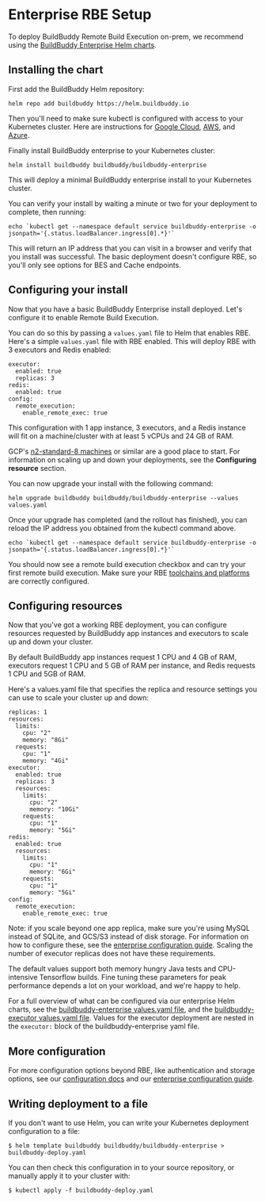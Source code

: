 <!--
{
  "name": "Enterprise RBE Setup",
  "category": "5f84be4816a467581a4ca066",
  "priority": 500
}
-->

# Enterprise RBE Setup

To deploy BuildBuddy Remote Build Execution on-prem, we recommend using the [BuildBuddy Enterprise Helm charts](https://github.com/buildbuddy-io/buildbuddy-helm/tree/master/charts/buildbuddy-enterprise).

## Installing the chart

First add the BuildBuddy Helm repository:
```
helm repo add buildbuddy https://helm.buildbuddy.io
```

Then you'll need to make sure kubectl is configured with access to your Kubernetes cluster. Here are instructions for [Google Cloud](https://cloud.google.com/kubernetes-engine/docs/how-to/cluster-access-for-kubectl), [AWS](https://docs.aws.amazon.com/eks/latest/userguide/create-kubeconfig.html), and [Azure](https://docs.microsoft.com/en-us/azure/aks/kubernetes-walkthrough#connect-to-the-cluster).

Finally install BuildBuddy enterprise to your Kubernetes cluster:
```
helm install buildbuddy buildbuddy/buildbuddy-enterprise
```

This will deploy a minimal BuildBuddy enterprise install to your Kubernetes cluster.

You can verify your install by waiting a minute or two for your deployment to complete, then running:
```
echo `kubectl get --namespace default service buildbuddy-enterprise -o jsonpath='{.status.loadBalancer.ingress[0].*}'`
```

This will return an IP address that you can visit in a browser and verify that you install was successful. The basic deployment doesn't configure RBE, so you'll only see options for BES and Cache endpoints.

## Configuring your install

Now that you have a basic BuildBuddy Enterprise install deployed. Let's configure it to enable Remote Build Execution.

You can do so this by passing a `values.yaml` file to Helm that enables RBE. Here's a simple `values.yaml` file with RBE enabled. This will deploy RBE with 3 executors and Redis enabled:
```
executor:
  enabled: true
  replicas: 3
redis:
  enabled: true
config:
  remote_execution:
    enable_remote_exec: true
```

This configuration with 1 app instance, 3 executors, and a Redis instance will fit on a machine/cluster with at least 5 vCPUs and 24 GB of RAM. 

GCP's [n2-standard-8 machines](https://cloud.google.com/compute/docs/machine-types#n2_standard_machine_types) or similar are a good place to start. For information on scaling up and down your deployments, see the **Configuring resource** section.

You can now upgrade your install with the following command:
```
helm upgrade buildbuddy buildbuddy/buildbuddy-enterprise --values values.yaml
```

Once your upgrade has completed (and the rollout has finished), you can reload the IP address you obtained from the kubectl command above. 
```
echo `kubectl get --namespace default service buildbuddy-enterprise -o jsonpath='{.status.loadBalancer.ingress[0].*}'`
```

You should now see a remote build execution checkbox and can try your first remote build execution. Make sure your RBE [toolchains and platforms](rbe-setup.md) are correctly configured.

## Configuring resources

Now that you've got a working RBE deployment, you can configure resources requested by BuildBuddy app instances and executors to scale up and down your cluster. 

By default BuildBuddy app instances request 1 CPU and 4 GB of RAM, executors request 1 CPU and 5 GB of RAM per instance, and Redis requests 1 CPU and 5GB of RAM.

Here's a values.yaml file that specifies the replica and resource settings you can use to scale your cluster up and down:
```
replicas: 1
resources:
  limits:
    cpu: "2"
    memory: "8Gi"
  requests:
    cpu: "1"
    memory: "4Gi"
executor:
  enabled: true
  replicas: 3
  resources:
    limits:
      cpu: "2"
      memory: "10Gi"
    requests:
      cpu: "1"
      memory: "5Gi"
redis:
  enabled: true
  resources:
    limits:
      cpu: "1"
      memory: "6Gi"
    requests:
      cpu: "1"
      memory: "5Gi"
config:
  remote_execution:
    enable_remote_exec: true
```

Note: if you scale beyond one app replica, make sure you're using MySQL instead of SQLite, and GCS/S3 instead of disk storage. For information on how to configure these, see the [enterprise configuration guide](enterprise-config.md). Scaling the number of executor replicas does not have these requirements.

The default values support both memory hungry Java tests and CPU-intensive Tensorflow builds. Fine tuning these parameters for peak performance depends a lot on your workload, and we're happy to help.

For a full overview of what can be configured via our enterprise Helm charts, see the [buildbuddy-enterprise values.yaml file](https://github.com/buildbuddy-io/buildbuddy-helm/blob/master/charts/buildbuddy-enterprise/values.yaml), and the [buildbuddy-executor values.yaml file](https://github.com/buildbuddy-io/buildbuddy-helm/blob/master/charts/buildbuddy-executor/values.yaml). Values for the executor deployment are nested in the `executor:` block of the buildbuddy-enterprise yaml file.

## More configuration

For more configuration options beyond RBE, like authentication and storage options, see our [configuration docs](config.md) and our [enterprise configuration guide](enterprise-config.md).

## Writing deployment to a file

If you don't want to use Helm, you can write your Kubernetes deployment configuration to a file:

```
$ helm template buildbuddy buildbuddy/buildbuddy-enterprise > buildbuddy-deploy.yaml
```

You can then check this configuration in to your source repository, or manually apply it to your cluster with:

```
$ kubectl apply -f buildbuddy-deploy.yaml
```